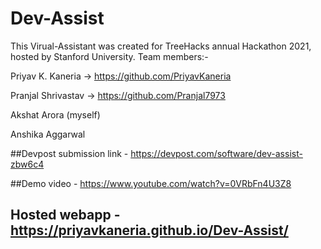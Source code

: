# Dev-Assist
This Virual-Assistant was created for TreeHacks annual Hackathon 2021, hosted by Stanford University. Team members:-

Priyav K. Kaneria -> https://github.com/PriyavKaneria

Pranjal Shrivastav -> https://github.com/Pranjal7973

Akshat Arora (myself)

Anshika Aggarwal

##Devpost submission link - https://devpost.com/software/dev-assist-zbw6c4

##Demo video - https://www.youtube.com/watch?v=0VRbFn4U3Z8

## Hosted webapp - https://priyavkaneria.github.io/Dev-Assist/
